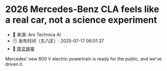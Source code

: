 # 2026 Mercedes-Benz CLA feels like a real car, not a science experiment
- 📅 来源: Ars Technica AI
- 🕒 发布时间（东八区）: 2025-07-17 06:01:37
- 🔗 [原文链接](https://arstechnica.com/cars/2025/07/2026-mercedes-benz-cla-feels-like-a-real-car-not-a-science-experiment/)

Mercedes' new 800 V electric powertrain is ready for the public, and we've driven it.